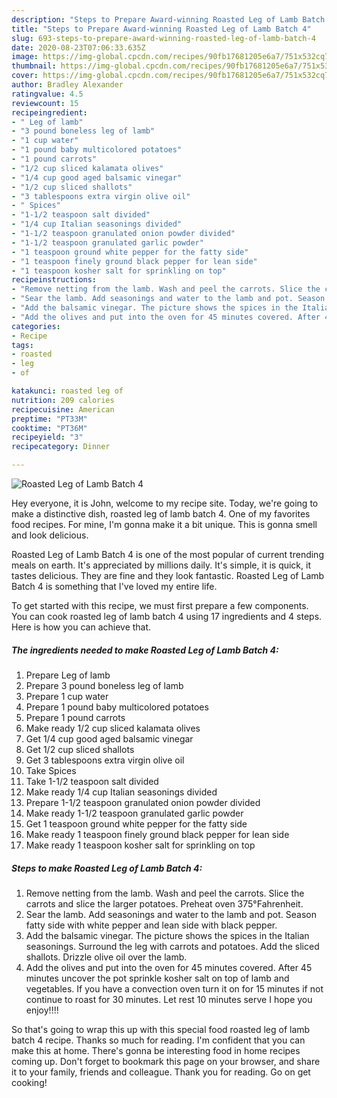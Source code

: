 ```yaml
---
description: "Steps to Prepare Award-winning Roasted Leg of Lamb Batch 4"
title: "Steps to Prepare Award-winning Roasted Leg of Lamb Batch 4"
slug: 693-steps-to-prepare-award-winning-roasted-leg-of-lamb-batch-4
date: 2020-08-23T07:06:33.635Z
image: https://img-global.cpcdn.com/recipes/90fb17681205e6a7/751x532cq70/roasted-leg-of-lamb-batch-4-recipe-main-photo.jpg
thumbnail: https://img-global.cpcdn.com/recipes/90fb17681205e6a7/751x532cq70/roasted-leg-of-lamb-batch-4-recipe-main-photo.jpg
cover: https://img-global.cpcdn.com/recipes/90fb17681205e6a7/751x532cq70/roasted-leg-of-lamb-batch-4-recipe-main-photo.jpg
author: Bradley Alexander
ratingvalue: 4.5
reviewcount: 15
recipeingredient:
- " Leg of lamb"
- "3 pound boneless leg of lamb"
- "1 cup water"
- "1 pound baby multicolored potatoes"
- "1 pound carrots"
- "1/2 cup sliced kalamata olives"
- "1/4 cup good aged balsamic vinegar"
- "1/2 cup sliced shallots"
- "3 tablespoons extra virgin olive oil"
- " Spices"
- "1-1/2 teaspoon salt divided"
- "1/4 cup Italian seasonings divided"
- "1-1/2 teaspoon granulated onion powder divided"
- "1-1/2 teaspoon granulated garlic powder"
- "1 teaspoon ground white pepper for the fatty side"
- "1 teaspoon finely ground black pepper for lean side"
- "1 teaspoon kosher salt for sprinkling on top"
recipeinstructions:
- "Remove netting from the lamb. Wash and peel the carrots. Slice the carrots and slice the larger potatoes. Preheat oven 375°Fahrenheit."
- "Sear the lamb. Add seasonings and water to the lamb and pot. Season fatty side with white pepper and lean side with black pepper."
- "Add the balsamic vinegar. The picture shows the spices in the Italian seasonings. Surround the leg with carrots and potatoes. Add the sliced shallots. Drizzle olive oil over the lamb."
- "Add the olives and put into the oven for 45 minutes covered. After 45 minutes uncover the pot sprinkle kosher salt on top of lamb and vegetables. If you have a convection oven turn it on for 15 minutes if not continue to roast for 30 minutes. Let rest 10 minutes serve I hope you enjoy!!!!"
categories:
- Recipe
tags:
- roasted
- leg
- of

katakunci: roasted leg of 
nutrition: 209 calories
recipecuisine: American
preptime: "PT33M"
cooktime: "PT36M"
recipeyield: "3"
recipecategory: Dinner

---
```



![Roasted Leg of Lamb Batch 4](https://img-global.cpcdn.com/recipes/90fb17681205e6a7/751x532cq70/roasted-leg-of-lamb-batch-4-recipe-main-photo.jpg)

Hey everyone, it is John, welcome to my recipe site. Today, we're going to make a distinctive dish, roasted leg of lamb batch 4. One of my favorites food recipes. For mine, I'm gonna make it a bit unique. This is gonna smell and look delicious.



Roasted Leg of Lamb Batch 4 is one of the most popular of current trending meals on earth. It's appreciated by millions daily. It's simple, it is quick, it tastes delicious. They are fine and they look fantastic. Roasted Leg of Lamb Batch 4 is something that I've loved my entire life.


To get started with this recipe, we must first prepare a few components. You can cook roasted leg of lamb batch 4 using 17 ingredients and 4 steps. Here is how you can achieve that.

<!--inarticleads1-->

##### The ingredients needed to make Roasted Leg of Lamb Batch 4:

1. Prepare  Leg of lamb
1. Prepare 3 pound boneless leg of lamb
1. Prepare 1 cup water
1. Prepare 1 pound baby multicolored potatoes
1. Prepare 1 pound carrots
1. Make ready 1/2 cup sliced kalamata olives
1. Get 1/4 cup good aged balsamic vinegar
1. Get 1/2 cup sliced shallots
1. Get 3 tablespoons extra virgin olive oil
1. Take  Spices
1. Take 1-1/2 teaspoon salt divided
1. Make ready 1/4 cup Italian seasonings divided
1. Prepare 1-1/2 teaspoon granulated onion powder divided
1. Make ready 1-1/2 teaspoon granulated garlic powder
1. Get 1 teaspoon ground white pepper for the fatty side
1. Make ready 1 teaspoon finely ground black pepper for lean side
1. Make ready 1 teaspoon kosher salt for sprinkling on top




<!--inarticleads2-->

##### Steps to make Roasted Leg of Lamb Batch 4:

1. Remove netting from the lamb. Wash and peel the carrots. Slice the carrots and slice the larger potatoes. Preheat oven 375°Fahrenheit.
1. Sear the lamb. Add seasonings and water to the lamb and pot. Season fatty side with white pepper and lean side with black pepper.
1. Add the balsamic vinegar. The picture shows the spices in the Italian seasonings. Surround the leg with carrots and potatoes. Add the sliced shallots. Drizzle olive oil over the lamb.
1. Add the olives and put into the oven for 45 minutes covered. After 45 minutes uncover the pot sprinkle kosher salt on top of lamb and vegetables. If you have a convection oven turn it on for 15 minutes if not continue to roast for 30 minutes. Let rest 10 minutes serve I hope you enjoy!!!!




So that's going to wrap this up with this special food roasted leg of lamb batch 4 recipe. Thanks so much for reading. I'm confident that you can make this at home. There's gonna be interesting food in home recipes coming up. Don't forget to bookmark this page on your browser, and share it to your family, friends and colleague. Thank you for reading. Go on get cooking!
